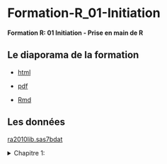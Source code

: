 # Formation-R_01-Initiation
**Formation R: 01 Initiation - Prise en main de R**

## Le diaporama de la formation

* [html](https://remidumas.github.io/Formation-R_01-Initiation/Diaporama/initiation_et_prise_en_main.html)

* [pdf](https://remidumas.github.io/Formation-R_01-Initiation/Diaporama/initiation_et_prise_en_main.pdf)

* [Rmd](https://remidumas.github.io/Formation-R_01-Initiation/Diaporama/initiation_et_prise_en_main.Rmd)

## Les données
[ra2010lib.sas7bdat](https://remidumas.github.io/Formation-R_01-Initiation/Data_nonR/ra2010lib.sas7bdat)

<details><summary>Chapitre 1:</summary>
[ra2010lib.sas7bdat](https://remidumas.github.io/Formation-R_01-Initiation/Data_nonR/ra2010lib.sas7bdat)
</details>